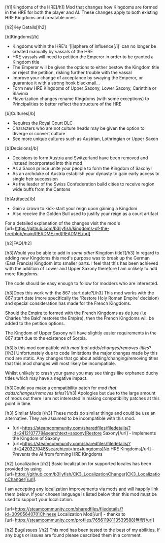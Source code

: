 ﻿[h1]Kingdoms of the HRE[/h1]
Mod that changes how Kingdoms are formed in the HRE for both the player and AI.
These changes apply to both existing HRE Kingdoms and creatable ones.

[h2]Key Details[/h2]

[b]Kingdoms[/b]
* Kingdoms within the HRE's '[i]sphere of influence[/i]' can no longer be created manually by vassals of the HRE
* HRE vassals will need to petition the Emperor in order to be granted a Kingdom title
* The Emperor will be given the options to either bestow the Kingdom title or reject the petition, risking further trouble with the vassal
* Improve your change of acceptance by swaying the Emperor, or guarantee it with a strong hook blackmail...
* Form new HRE Kingdoms of Upper Saxony, Lower Saxony, Carinthia or Slavinia
* Flavorization changes rename Kingdoms (with some exceptions) to Principalities to better reflect the structure of the HRE

[b]Cultures[/b]
* Requires the Royal Court DLC
* Characters who are not culture heads may be given the option to diverge or convert culture
* See more unique cultures such as Austrian, Lothringian or Upper Saxon

[b]Decisions[/b]
* Decisions to form Austria and Switzerland have been removed and instead incorporated into this mod
* As a Saxon prince unite your people to form the Kingdom of Saxony!
* As an archduke of Austria establish your dynasty to gain early access to single heir succession
* As the leader of the Swiss Confederation build cities to receive region wide buffs from the Cantons

[b]Artifacts[/b]
* Gain a crown to kick-start your reign upon gaining a Kingdom
* Also receive the Golden Bull used to justify your reign as a court artifact

For a detailed explanation of the changes visit the mod's [url=https://github.com/b3llyfish/kingdoms-of-the-hre/blob/main/README.md]README[/url].

[h2]FAQ[/h2]

[h3]Would you be able to add in _some other_ Kingdom title?[/h3]
In regard to adding new Kingdoms this mod's purpose was to break up the German (East Francia) Kingdom into smaller parts.
I feel that this has been achieved with the addition of Lower and Upper Saxony therefore I am unlikely to add more Kingdoms.

The code should be easy enough to follow for modders who are interested.

[h3]Does this work with the 867 start date?[/h3]
This mod works with the 867 start date (more specifically the 'Restore Holy Roman Empire' decision) and special 
consideration has made for the French Kingdoms.

Should the Empire to formed with the French Kingdoms as de jure (i.e Charles 'the Bald' restores the Empire), then the 
French Kingdoms will be added to the petition options.

The Kingdom of Upper Saxony will have slightly easier requirements in the 867 start due to the existence of Sorbia.

[h3]Is this mod compatible with _mod that adds/changes/removes titles_?[/h3]
Unfortunately due to code limitations the major changes made by this mod are static. Any changes that go about adding/changing/removing
titles that this mod changes will most likely be incompatible.

Whilst unlikely to crash your game you may see things like orphaned duchy titles which may have a negative impact.

[h3]Could you make a compatibility patch for _mod that adds/changes/removes titles_?[/h3]
Apologies but due to the large amount of mods out there I am not interested in making compatibility patches at this point in time.

[h3] Similar Mods [/h3]
These mods do similar things and could be use an alternative. They are assumed to be incompatible with this mod.
* [url=https://steamcommunity.com/sharedfiles/filedetails/?id=2412107778&searchtext=saxony]Restore Saxony[/url] - Implements the Kingdom of Saxony
* [url=https://steamcommunity.com/sharedfiles/filedetails/?id=2420327048&searchtext=hre+kingdoms]No HRE Kingdoms[/url] - Prevents the AI from forming HRE Kingdoms

[h2] Localization [/h2]
Basic localization for supported locales has been provided by using [url=https://github.com/b3llyfish/CK3_LocalizationChanger]CK3_LocalizationChanger[/url].

I am accepting any localization improvements via mods and will happily link them below.
If your chosen language is listed below then this mod must be used to support your localization.

[url=https://steamcommunity.com/sharedfiles/filedetails/?id=3090564070]Chinese Localization Mod[/url] - thanks to [url=https://steamcommunity.com/profiles/76561198113539588]無壹[/url]

[h2] Bug/Issues [/h2]
This mod has been tested to the best of my abilities. If any bugs or issues are found please described them in a comment.